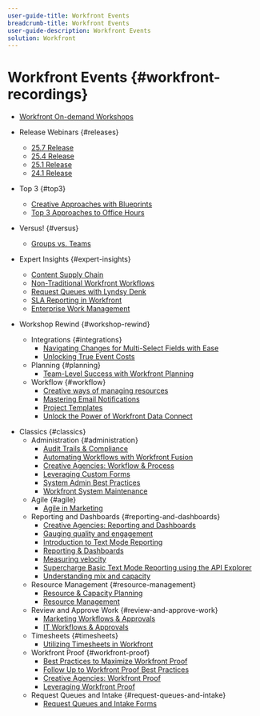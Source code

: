 ```yaml
---
user-guide-title: Workfront Events
breadcrumb-title: Workfront Events
user-guide-description: Workfront Events
solution: Workfront
---
```


# Workfront Events {#workfront-recordings}

+ [Workfront On-demand Workshops](overview.md)

+ Release Webinars {#releases}
  + [25.7 Release](releases/25-7-release-webinar.md)
  + [25.4 Release](releases/25-4-release-webinar.md)
  + [25.1 Release](releases/25-1-release-webinar.md)
  + [24.1 Release](releases/24-1-release-webinar.md)
+ Top 3 {#top3}
  + [Creative Approaches with Blueprints](top3/blueprints.md)
  + [Top 3 Approaches to Office Hours](top3/office-hours.md)
+ Versus! {#versus}
  + [Groups vs. Teams](versus/groups-vs-teams.md)
+ Expert Insights {#expert-insights}
  + [Content Supply Chain](expert-insights/content-supply-chain.md)
  + [Non-Traditional Workfront Workflows](expert-insights/non-traditional-workfront-workflows.md)
  + [Request Queues with Lyndsy Denk](expert-insights/request-queues.md)
  + [SLA Reporting in Workfront](expert-insights/sla-reporting.md)
  + [Enterprise Work Management](expert-insights/enterprise-work-management.md)
+ Workshop Rewind {#workshop-rewind}
  + Integrations {#integrations}
      + [Navigating Changes for Multi-Select Fields with Ease](workshop-rewind/integrations/mulit-select-fields.md)
      + [Unlocking True Event Costs](workshop-rewind/integrations/event-costs.md)
  + Planning {#planning}
      + [Team-Level Success with Workfront Planning](workshop-rewind/planning/team-success-workfront-planning.md)
  + Workflow {#workflow}
      + [Creative ways of managing resources](classics/creative-ways-of-managing-resources.md)
      + [Mastering Email Notifications](workshop-rewind/workflow/email-notifications.md)
      + [Project Templates](workshop-rewind/workflow/project-templates.md)
      + [Unlock the Power of Workfront Data Connect](workshop-rewind/workflow/data-connect.md)

<!--  + Planning {#planning}
  + Integrations {#integrations}
-->

+ Classics {#classics}
  + Administration {#administration}
    + [Audit Trails & Compliance](user-groups/audit-trails-and-compliance.md)
    + [Automating Workflows with Workfront Fusion](user-groups/automating-workflows-with-workfront-fusion.md)
    + [Creative Agencies: Workflow & Process](user-groups/creative-agencies-workflows-and-process.md)
    + [Leveraging Custom Forms](user-groups/leveraging-custom-forms.md)
    + [System Admin Best Practices](user-groups/system-admin-best-practices.md)
    + [Workfront System Maintenance](user-groups/workfront-system-maintenance.md)
  + Agile {#agile}
    + [Agile in Marketing](user-groups/agile-in-marketing.md)
  + Reporting and Dashboards {#reporting-and-dashboards}
    + [Creative Agencies: Reporting and Dashboards](user-groups/creative-agencies-reporting-and-dashboards.md)
    + [Gauging quality and engagement](classics/gauging-quality-and-engagement.md)
    + [Introduction to Text Mode Reporting](classics/introduction-to-text-mode-reporting.md)
    + [Reporting & Dashboards](user-groups/reporting-and-dashboards.md)
    + [Measuring velocity](classics/measuring-velocity.md)
    + [Supercharge Basic Text Mode Reporting using the API Explorer](classics/supercharge-basic-text-mode-reporting-using-the-api-explorer.md)
    + [Understanding mix and capacity](classics/understanding-mix-and-capacity.md)
  + Resource Management {#resource-management}
    + [Resource & Capacity Planning](user-groups/resource-and-capacity-planning.md)
    + [Resource Management](user-groups/resource-management.md)
  + Review and Approve Work {#review-and-approve-work}
    + [Marketing Workflows & Approvals](user-groups/marketing-workflows-and-approvals.md)
    + [IT Workflows & Approvals](user-groups/it-workflows-and-approvals.md)
  + Timesheets {#timesheets}
    + [Utilizing Timesheets in Workfront](user-groups/utilizing-timesheets-in-workfront.md)
  + Workfront Proof {#workfront-proof}
    + [Best Practices to Maximize Workfront Proof](classics/best-practices-to-maximize-workfront-proof.md)
    + [Follow Up to Workfront Proof Best Practices](classics/follow-up-to-workfront-proof-best-practices.md)
    + [Creative Agencies: Workfront Proof](user-groups/creative-agencies-workfront-proof.md)
    + [Leveraging Workfront Proof](user-groups/leveraging-workfront-proof.md)
  + Request Queues and Intake {#request-queues-and-intake}
    + [Request Queues and Intake Forms](user-groups/request-queues-and-intake-forms.md)




